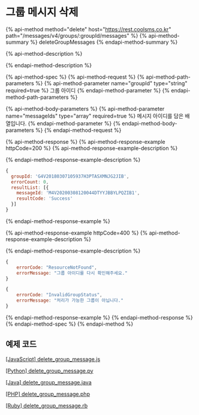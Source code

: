 # 그룹 메시지 삭제

{% api-method method="delete" host="https://rest.coolsms.co.kr" path="/messages/v4/groups/:groupId/messages" %}
{% api-method-summary %}
deleteGroupMessages
{% endapi-method-summary %}

{% api-method-description %}

{% endapi-method-description %}

{% api-method-spec %}
{% api-method-request %}
{% api-method-path-parameters %}
{% api-method-parameter name="groupId" type="string" required=true %}
그룹 아이디
{% endapi-method-parameter %}
{% endapi-method-path-parameters %}

{% api-method-body-parameters %}
{% api-method-parameter name="messageIds" type="array" required=true %}
메시지 아이디를 담은 배열입니다.
{% endapi-method-parameter %}
{% endapi-method-body-parameters %}
{% endapi-method-request %}

{% api-method-response %}
{% api-method-response-example httpCode=200 %}
{% api-method-response-example-description %}

{% endapi-method-response-example-description %}

```javascript
{
  groupId: 'G4V20180307105937H3PTASXMNJG2JIB',
  errorCount: 0,
  resultList: [{
    messageId: 'M4V20200308120044DTYYJBBYLPQZIB1',
    resultCode: 'Success'
  }]
}
```
{% endapi-method-response-example %}

{% api-method-response-example httpCode=400 %}
{% api-method-response-example-description %}

{% endapi-method-response-example-description %}

```javascript
{
    errorCode: "ResourceNotFound",
    errorMessage: "그룹 아이디를 다시 확인해주세요."
}

{
    errorCode: "InvalidGroupStatus",
    errorMessage: "처리가 가능한 그룹이 아닙니다."
}
```
{% endapi-method-response-example %}
{% endapi-method-response %}
{% endapi-method-spec %}
{% endapi-method %}

## 예제 코드

[\[JavaScript\] delete\_group\_message.js](https://github.com/coolsms/coolsms-v4-examples/blob/master/javascript/delete_group_messages.js)

[\[Python\] delete\_group\_message.py](https://github.com/coolsms/coolsms-v4-examples/blob/master/python/group/)

[\[Java\] delete\_group\_message.java](https://github.com/coolsms/coolsms-v4-examples/tree/master/java)

[\[PHP\] delete\_group\_message.php](https://github.com/coolsms/coolsms-v4-examples/blob/master/php/delete_group_messages.php)

[\[Ruby\] delete\_group\_message.rb](https://github.com/coolsms/coolsms-v4-examples/blob/master/ruby/delete_group_messages.rb)

